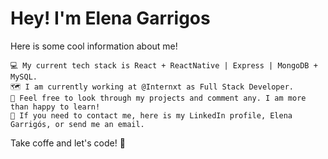 # Hey! I'm Elena Garrigos 

Here is some cool information about me!

    💻 My current tech stack is React + ReactNative | Express | MongoDB + MySQL. 
    🗺️ I am currently working at @Internxt as Full Stack Developer.
    🔎 Feel free to look through my projects and comment any. I am more than happy to learn!
    📧 If you need to contact me, here is my LinkedIn profile, Elena Garrigós, or send me an email.

Take coffe and let's code! 🚀
